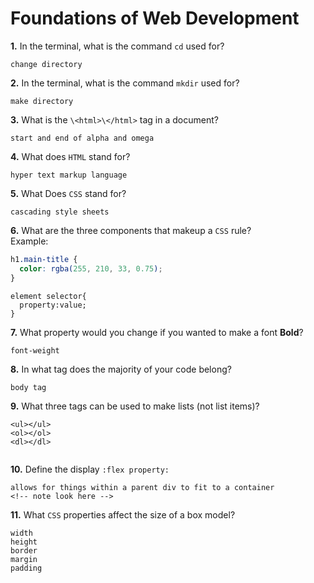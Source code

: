 # Foundations of Web Development

**1.** In the terminal, what is the command `cd` used for?

<!-- enter you answer in the space below -->

```
change directory
```

**2.** In the terminal, what is the command `mkdir` used for?

<!-- enter you answer in the space below -->

```
make directory
```

**3.** What is the `\<html>\</html>` tag in a document?

<!-- enter you answer in the space below -->

```
start and end of alpha and omega
```

**4.** What does `HTML` stand for?

<!-- enter you answer in the space below -->

```
hyper text markup language
```

**5.** What Does `CSS` stand for?

<!-- enter you answer in the space below -->

```
cascading style sheets
```

**6.** What are the three components that makeup a `CSS` rule? <br> Example:

```css
h1.main-title {
  color: rgba(255, 210, 33, 0.75);
}
```

<!-- enter you answer in the space below -->

```
element selector{
  property:value;
}
```

**7.** What property would you change if you wanted to make a font **Bold**?

<!-- enter you answer in the space below -->

```
font-weight
```

**8.** In what tag does the majority of your code belong?

<!-- enter you answer in the space below -->

```
body tag

```

**9.** What three tags can be used to make lists (not list items)?

<!-- enter you answer in the space below -->

```
<ul></ul>
<ol></ol>
<dl></dl>


```

**10.** Define the display `:flex property:`

<!-- enter you answer in the space below -->

```
allows for things within a parent div to fit to a container
<!-- note look here -->
```

**11.** What `CSS` properties affect the size of a box model?

<!-- enter you answer in the space below -->

```
width
height
border
margin
padding

```
